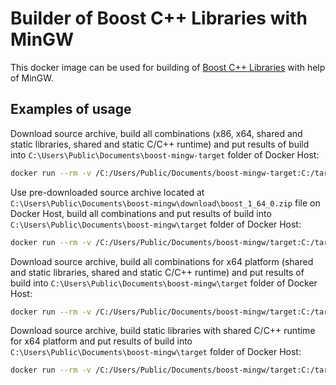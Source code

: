 # Builder of Boost C++ Libraries with MinGW

This docker image can be used for building of [Boost C++ Libraries](http://www.boost.org/) with help of MinGW.

## Examples of usage

Download source archive, build all combinations (x86, x64, shared and static libraries, shared and static C/C++ runtime) 
and put results of build into `C:\Users\Public\Documents\boost-mingw-target` folder of Docker Host:  

```bash
docker run --rm -v /C:/Users/Public/Documents/boost-mingw-target:C:/target abrarov/boost-mingw
```
 
Use pre-downloaded source archive located at `C:\Users\Public\Documents\boost-mingw\download\boost_1_64_0.zip` file 
on Docker Host, build all combinations and put results of build into `C:\Users\Public\Documents\boost-mingw\target` 
folder of Docker Host:
 
```bash
docker run --rm -v /C:/Users/Public/Documents/boost-mingw/target:C:/target -v /C:/Users/Public/Documents/boost-mingw/download/boost_1_64_0.zip:C:/download/boost_1_64_0.zip abrarov/boost-mingw
```

Download source archive, build all combinations for x64 platform (shared and static libraries, shared and static C/C++ runtime) 
and put results of build into `C:\Users\Public\Documents\boost-mingw\target` folder of Docker Host:

```bash
docker run --rm -v /C:/Users/Public/Documents/boost-mingw/target:C:/target -e BOOST_ADDRESS_MODEL=64 abrarov/boost-mingw
```

Download source archive, build static libraries with shared C/C++ runtime for x64 platform and put results of build into 
`C:\Users\Public\Documents\boost-mingw\target` folder of Docker Host:

```bash
docker run --rm -v /C:/Users/Public/Documents/boost-mingw/target:C:/target -e BOOST_ADDRESS_MODEL=64 -e BOOST_LINKAGE=static -e BOOST_RUNTIME_LINKAGE=shared abrarov/boost-mingw
```
